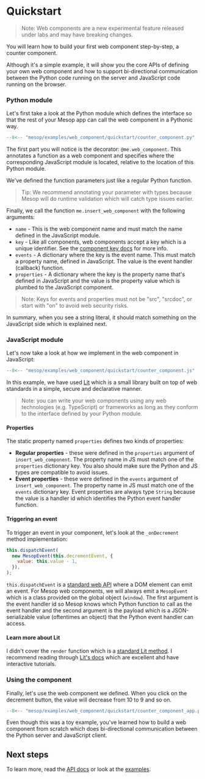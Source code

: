 # Quickstart

> Note: Web components are a new experimental feature released under labs and may have breaking changes.

You will learn how to build your first web component step-by-step, a counter component.

Although it's a simple example, it will show you the core APIs of defining your own web component and how to support bi-directional communication between the Python code running on the server and JavaScript code running on the browser.

### Python module

Let's first take a look at the Python module which defines the interface so that the rest of your Mesop app can call the web component in a Pythonic way.

```python title="counter_component.py"
--8<-- "mesop/examples/web_component/quickstart/counter_component.py"
```

The first part you will notice is the decorator: `@me.web_component`. This annotates a function as a web component and specifies where the corresponding JavaScript module is located, relative to the location of this Python module.

We've defined the function parameters just like a regular Python function.

> Tip: We recommend annotating your parameter with types because Mesop will do runtime validation which will catch type issues earlier.

Finally, we call the function `me.insert_web_component` with the following arguments:

- `name` - This is the web component name and must match the name defined in the JavaScript module.
- `key` - Like all components, web components accept a key which is a unique identifier. See the [component key docs](../components/index.md#component-key) for more info.
- `events` - A dictionary where the key is the event name. This must match a property name, defined in JavaScript. The value is the event handler (callback) function.
- `properties` - A dictionary where the key is the property name that's defined in JavaScript and the value is the property value which is plumbed to the JavaScript component.

> Note: Keys for events and properties must not be "src", "srcdoc", or start with "on" to avoid web security risks.

In summary, when you see a string literal, it should match something on the JavaScript side which is explained next.

### JavaScript module

Let's now take a look at how we implement in the web component in JavaScript:

```javascript title="counter_component.js"
--8<-- "mesop/examples/web_component/quickstart/counter_component.js"
```

In this example, we have used [Lit](https://lit.dev/) which is a small library built on top of web standards in a simple, secure and declarative manner.

> Note: you can write your web components using any web technologies (e.g. TypeScript) or frameworks as long as they conform to the interface defined by your Python module.

#### Properties

The static property named `properties` defines two kinds of properties:

- **Regular properties** - these were defined in the `properties` argument of `insert_web_component`. The property name in JS must match one of the `properties` dictionary key. You also should make sure the Python and JS types are compatible to avoid issues.
- **Event properties** - these were defined in the `events` argument of `insert_web_component`. The property name in JS must match one of the `events` dictionary key. Event properties are always type `String` because the value is a handler id which identifies the Python event handler function.

#### Triggering an event

To trigger an event in your component, let's look at the `_onDecrement` method implementation:

```javascript
this.dispatchEvent(
  new MesopEvent(this.decrementEvent, {
    value: this.value - 1,
  }),
);
```

`this.dispatchEvent` is a [standard web API](https://developer.mozilla.org/en-US/docs/Web/API/EventTarget/dispatchEvent) where a DOM element can emit an event. For Mesop web components, we will always emit a `MesopEvent` which is a class provided on the global object (`window`). The first argument is the event handler id so Mesop knows which Python function to call as the event handler and the second argument is the payload which is a JSON-serializable value (oftentimes an object) that the Python event handler can access.

#### Learn more about Lit

I didn't cover the `render` function which is a [standard Lit method](https://lit.dev/docs/components/rendering/). I recommend reading through [Lit's docs](https://lit.dev/docs/getting-started/) which are excellent ahd have interactive tutorials.

### Using the component

Finally, let's use the web component we defined. When you click on the decrement button, the value will decrease from 10 to 9 and so on.

```python title="counter_component_app.py"
--8<-- "mesop/examples/web_component/quickstart/counter_component_app.py"
```

Even though this was a toy example, you've learned how to build a web component from scratch which does bi-directional communication between the Python server and JavaScript client.

## Next steps

To learn more, read the [API docs](./api.md) or look at the [examples](https://github.com/mesop-dev/mesop/tree/main/mesop/examples/web_component/).

